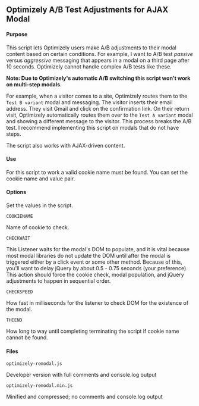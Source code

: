 ## Optimizely A/B Test Adjustments for AJAX Modal

#### Purpose

This script lets Optimizely users make A/B adjustments to their modal content based on certain conditions. For example, I want to A/B test *passive* versus *aggressive* messaging that appears in a modal on a third page after 10 seconds. Optimizely cannot handle complex A/B tests like these.

**Note: Due to Optimizely's automatic A/B switching this script won't work on multi-step modals.**

For example, when a visitor comes to a site, Optimizely routes them to the `Test B variant` modal and messaging. The visitor inserts their email address. They visit Gmail and click on the confirmation link. On their return visit, Optimizely automatically routes them over to the `Test A variant` modal and showing a different message to the visitor. This process breaks the A/B test. I recommend implementing this script on modals that do not have steps.

The script also works with AJAX-driven content.

#### Use

For this script to work a valid cookie name must be found. You can set the cookie name and value pair. 

#### Options

Set the values in the script.

`COOKIENAME`

Name of cookie to check.

`CHECKWAIT`

This Listener waits for the modal's DOM to populate, and it is vital because most modal libraries do not update the DOM until after the modal is triggered either by a click event or some other method. Because of this, you'll want to delay jQuery by about 0.5 - 0.75 seconds (your preference). This action should force the cookie check, modal population, and jQuery adjustments to happen in sequential order.

`CHECKSPEED`

How fast in milliseconds for the listener to check DOM for the existence of the modal.

`THEEND`

How long to way until completing terminating the script if cookie name cannot be found.

#### Files

`optimizely-remodal.js`

Developer version with full comments and console.log output

`optimizely-remodal.min.js`

Minified and compressed; no comments and console.log output

